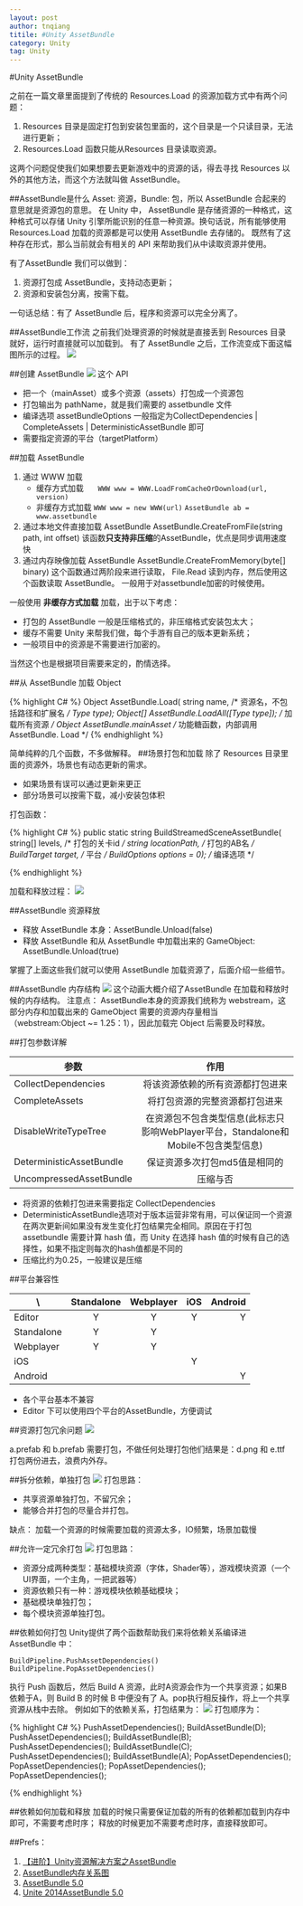 ```yaml
---
layout: post
author: tnqiang
titile: #Unity AssetBundle
category: Unity
tag: Unity
---
```

#Unity AssetBundle

之前在一篇文章里面提到了传统的 Resources.Load 的资源加载方式中有两个问题：

1. Resources 目录是固定打包到安装包里面的，这个目录是一个只读目录，无法进行更新；
2. Resources.Load 函数只能从Resources 目录读取资源。

这两个问题促使我们如果想要去更新游戏中的资源的话，得去寻找 Resources 以外的其他方法，而这个方法就叫做 AssetBundle。

##AssetBundle是什么
Asset: 资源，Bundle: 包，所以 AssetBundle 合起来的意思就是资源包的意思。
在 Unity 中， AssetBundle 是存储资源的一种格式，这种格式可以存储 Unity 引擎所能识别的任意一种资源。换句话说，所有能够使用 Resources.Load 加载的资源都是可以使用 AssetBundle 去存储的。
既然有了这种存在形式，那么当前就会有相关的 API 来帮助我们从中读取资源并使用。

有了AssetBundle 我们可以做到：

1. 资源打包成 AssetBundle，支持动态更新；
2. 资源和安装包分离，按需下载。

一句话总结：有了 AssetBundle 后，程序和资源可以完全分离了。

##AssetBundle工作流
之前我们处理资源的时候就是直接丢到 Resources 目录就好，运行时直接就可以加载到。
有了 AssetBundle 之后，工作流变成下面这幅图所示的过程。
![](https://raw.githubusercontent.com/renshengqiang/renshengqiang.github.io/master/images/AssetBundle/workflow.png)

##创建 AssetBundle
![](https://raw.githubusercontent.com/renshengqiang/renshengqiang.github.io/master/images/AssetBundle/BuildAssetBundle.png)
这个 API 

- 把一个（mainAsset）或多个资源（assets）打包成一个资源包
- 打包输出为 pathName，就是我们需要的 assetbundle 文件
- 编译选项 assetBundleOptions 一般指定为CollectDependencies | 
CompleteAssets | DeterministicAssetBundle 即可
- 需要指定资源的平台（targetPlatform）

##加载 AssetBundle

1. 通过 WWW 加载
	- 缓存方式加载
	`	WWW www = WWW.LoadFromCacheOrDownload(url, version)`
	- 非缓存方式加载
   	`WWW www = new WWW(url)`
   	`AssetBundle ab = www.assetbundle`
2.  通过本地文件直接加载
AssetBundle AssetBundle.CreateFromFile(string path, int offset)
该函数**只支持非压缩**的AssetBundle，优点是同步调用速度快
3. 通过内存映像加载
AssetBundle AssetBundle.CreateFromMemory(byte[] binary)
这个函数通过两阶段来进行读取， File.Read 读到内存，然后使用这个函数读取 AssetBundle。
一般用于对assetbundle加密的时候使用。

一般使用 **非缓存方式加载** 加载，出于以下考虑：

- 打包的 AssetBundle 一般是压缩格式的，非压缩格式安装包太大；
- 缓存不需要 Unity 来帮我们做，每个手游有自己的版本更新系统；
- 一般项目中的资源是不需要进行加密的。

当然这个也是根据项目需要来定的，酌情选择。

##从 AssetBundle 加载 Object

{% highlight C# %}
Object AssetBundle.Load(
	string name,                                 /* 资源名，不包括路径和扩展名 */
	Type type);
 Object[] AssetBundle.LoadAll([Type type]);     /* 加载所有资源 */
 Object AssetBundle.mainAsset                    /* 功能糖函数，内部调用AssetBundle. Load */
{% endhighlight %}

简单纯粹的几个函数，不多做解释。
##场景打包和加载
除了 Resources 目录里面的资源外，场景也有动态更新的需求。

- 如果场景有误可以通过更新来更正
- 部分场景可以按需下载，减小安装包体积

打包函数：

{% highlight C# %}
public static string BuildStreamedSceneAssetBundle(
	string[] levels, 			    /* 打包的关卡id */
	string locationPath, 		    /* 打包的AB名 */
	BuildTarget target, 		    /* 平台 */
	BuildOptions options = 0);		/* 编译选项 */

{% endhighlight %}

加载和释放过程：
![](https://raw.githubusercontent.com/renshengqiang/renshengqiang.github.io/master/images/AssetBundle/sceneAssetBundle.png)


##AssetBundle 资源释放

- 释放 AssetBundle 本身：AssetBundle.Unload(false)
- 释放 AssetBundle 和从 AssetBundle 中加载出来的 GameObject: AssetBundle.Unload(true)

掌握了上面这些我们就可以使用 AssetBundle 加载资源了，后面介绍一些细节。

##AssetBundle 内存结构
![](https://raw.githubusercontent.com/renshengqiang/renshengqiang.github.io/master/images/AssetBundle/assetbundleMemoryStructure.gif)
这个动画大概介绍了AssetBundle 在加载和释放时候的内存结构。
注意点：
AssetBundle本身的资源我们统称为 webstream，这部分内存和加载出来的 GameObject 需要的资源内存量相当（webstream:Object ~= 1.25：1），因此加载完 Object 后需要及时释放。

##打包参数详解

|  参数                         | 作用          |
| -------------                |:-------------:|
| CollectDependencies          | 将该资源依赖的所有资源都打包进来 |
| CompleteAssets               | 将打包资源的完整资源都打包进来      |
| DisableWriteTypeTree         | 在资源包不包含类型信息(此标志只影响WebPlayer平台，Standalone和Mobile不包含类型信息)|
| DeterministicAssetBundle     | 保证资源多次打包md5值是相同的      |
| UncompressedAssetBundle      | 压缩与否      |

- 将资源的依赖打包进来需要指定 CollectDependencies
- DeterministicAssetBundle选项对于版本运营非常有用，可以保证同一个资源在两次更新间如果没有发生变化打包结果完全相同。原因在于打包 assetbundle 需要计算 hash 值，而 Unity 在选择 hash 值的时候有自己的选择性，如果不指定则每次的hash值都是不同的
- 压缩比约为0.25，一般建议是压缩

##平台兼容性

|     \     |Standalone|Webplayer|iOS| Android|
| ----------|:--------:| :------:|:-:| ------:|
| Editor    | Y        | Y    | Y     | Y     |
| Standalone| Y        | Y    |       |       |
| Webplayer | Y        | Y    |       |       |
| iOS       |          |      | Y     |       |
| Android   |          |      |       | Y     |

- 各个平台基本不兼容
- Editor 下可以使用四个平台的AssetBundle，方便调试

##资源打包冗余问题
![](https://raw.githubusercontent.com/renshengqiang/renshengqiang.github.io/master/images/AssetBundle/RedundancyBuild.png)

a.prefab 和 b.prefab 需要打包，不做任何处理打包他们结果是：d.png 和 e.ttf 打包两份进去，浪费内外存。

##拆分依赖，单独打包
![](https://raw.githubusercontent.com/renshengqiang/renshengqiang.github.io/master/images/AssetBundle/parseDependency.png)
打包思路：

- 共享资源单独打包，不留冗余；
- 能够合并打包的尽量合并打包。

缺点：
加载一个资源的时候需要加载的资源太多，IO频繁，场景加载慢

##允许一定冗余打包
![](https://raw.githubusercontent.com/renshengqiang/renshengqiang.github.io/master/images/AssetBundle/allowSomeRedundancy.png)
打包思路：
- 资源分成两种类型：基础模块资源（字体，Shader等），游戏模块资源（一个UI界面，一个主角，一把武器等）
- 资源依赖只有一种：游戏模块依赖基础模块；
- 基础模块单独打包；
- 每个模块资源单独打包。

##依赖如何打包
Unity提供了两个函数帮助我们来将依赖关系编译进 AssetBundle 中：
```
BuildPipeline.PushAssetDependencies()
BuildPipeline.PopAssetDependencies()
```
执行 Push 函数后，然后 Build A 资源，此时A资源会作为一个共享资源；如果B依赖于A，则 Build B 的时候 B 中便没有了 A。pop执行相反操作，将上一个共享资源从栈中去除。
例如如下的依赖关系，打包结果为：
![](https://raw.githubusercontent.com/renshengqiang/renshengqiang.github.io/master/images/AssetBundle/dep.png)
打包顺序为：

{% highlight C# %}
PushAssetDependencies();
BuildAssetBundle(D);
PushAssetDependencies();
BuildAssetBundle(B);
PushAssetDependencies();
BuildAssetBundle(C);
PushAssetDependencies();
BuildAssetBundle(A);
PopAssetDependencies();
PopAssetDependencies();
PopAssetDependencies();
PopAssetDependencies();

{% endhighlight %}

##依赖如何加载和释放
加载的时候只需要保证加载的所有的依赖都加载到内存中即可，不需要考虑时序；
释放的时候更加不需要考虑时序，直接释放即可。

##Prefs：
1. [【进阶】Unity资源解决方案之AssetBundle](http://gad.qq.com/college/articledetail/43)
2. [AssetBundle内存关系图](http://blog.sina.com.cn/s/blog_80cc3d870101kxzb.html)
3. [AssetBundle 5.0](http://www.jianshu.com/p/74f48982af43)
4. [Unite 2014AssetBundle 5.0](https://www.youtube.com/watch?v=gVUgF2ZHveo)
